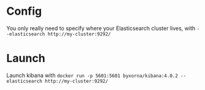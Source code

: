 # Config

You only really need to specify where your Elasticsearch cluster lives, with `--elasticsearch http://my-cluster:9292/`

# Launch

Launch kibana with `docker run -p 5601:5601 byxorna/kibana:4.0.2 --elasticsearch http://my-cluster:9292/`
